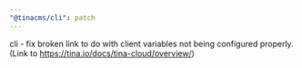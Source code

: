 ```yaml
---
"@tinacms/cli": patch
---
```


cli - fix broken link to do with client variables not being configured properly. (Link to https://tina.io/docs/tina-cloud/overview/) 
